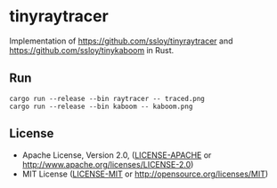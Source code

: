 # tinyraytracer

Implementation of https://github.com/ssloy/tinyraytracer and https://github.com/ssloy/tinykaboom in
Rust.

## Run

```
cargo run --release --bin raytracer -- traced.png
cargo run --release --bin kaboom -- kaboom.png
```

## License

 * Apache License, Version 2.0, ([LICENSE-APACHE](LICENSE-APACHE) or
   http://www.apache.org/licenses/LICENSE-2.0)
 * MIT License ([LICENSE-MIT](LICENSE-MIT) or
   http://opensource.org/licenses/MIT)
